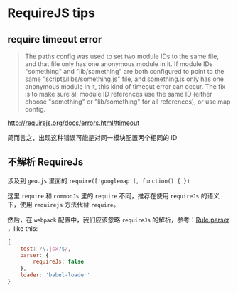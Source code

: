 # RequireJS tips

## require timeout error

> The paths config was used to set two module IDs to the same file, and that file only has one anonymous module in it. If module IDs "something" and "lib/something" are both configured to point to the same "scripts/libs/something.js" file, and something.js only has one anonymous module in it, this kind of timeout error can occur. The fix is to make sure all module ID references use the same ID (either choose "something" or "lib/something" for all references), or use map config.

http://requirejs.org/docs/errors.html#timeout

简而言之，出现这种错误可能是对同一模块配置两个相同的 ID

## 不解析 RequireJs

涉及到 `geo.js` 里面的 `require(['googlemap'], function() { })`

这里 `require` 和 `commonJs` 里的 `require` 不同，推荐在使用 `requireJs` 的语义下，使用 `requirejs` 方法代替 `require`。

然后，在 `webpack` 配置中，我们应该忽略 `requireJs` 的解析，参考：[Rule.parser](https://webpack.js.org/configuration/module/#rule-parser) ，like this:

```js
{
    test: /\.jsx?$/,
    parser: {
        requireJs: false
    },
    loader: 'babel-loader'
}
```
